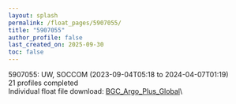 ```yaml
---
layout: splash
permalink: /float_pages/5907055/
title: "5907055"
author_profile: false
last_created_on: 2025-09-30
toc: false
---
```

 
5907055: UW, SOCCOM (2023-09-04T05:18 to 2024-04-07T01:19)\
21 profiles completed\
Individual float file download: [BGC_Argo_Plus_Global](https://ftp.soest.hawaii.edu/bgc_argo_plus/Individual_Floats/outliers_removed/5907055_Sprof_processed.nc)\
